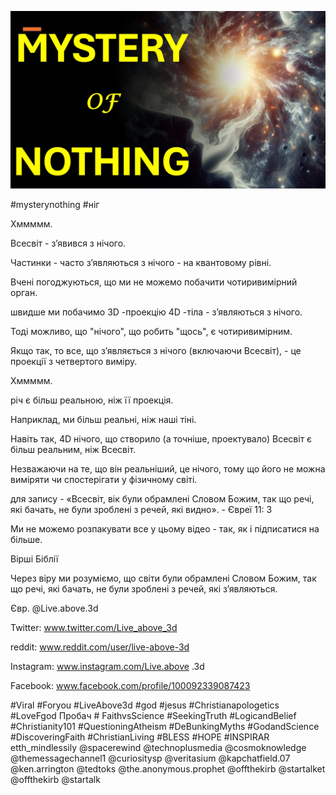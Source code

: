 ![Video cover image](../cover.jpg "cover photo")

#mysterynothing #ніг

Хммммм.

Всесвіт - з’явився з нічого.

Частинки - часто з’являються з нічого - на квантовому рівні.

Вчені погоджуються, що ми не можемо побачити чотиривимірний орган.

швидше ми побачимо 3D -проекцію 4D -тіла - з’являються з нічого.

Тоді можливо, що "нічого", що робить "щось", є чотиривимірним.

Якщо так, то все, що з’являється з нічого (включаючи Всесвіт), - це проекції з четвертого виміру.

Хммммм.

річ є більш реальною, ніж її проекція.

Наприклад, ми більш реальні, ніж наші тіні.

Навіть так, 4D нічого, що створило (а точніше, проектувало) Всесвіт є більш реальним, ніж Всесвіт.

Незважаючи на те, що він реальніший, це нічого, тому що його не можна виміряти чи спостерігати у фізичному світі.

для запису - «Всесвіт, вік були обрамлені Словом Божим, так що речі, які бачать, не були зроблені з речей, які видно». - Євреї 11: 3

Ми не можемо розпакувати все у цьому відео - так, як і підписатися на більше.

Вірші Біблії


Через віру ми розуміємо, що світи були обрамлені Словом Божим, так що речі, які бачать, не були зроблені з речей, які з’являються.

Євр. @Live.above.3d

Twitter: www.twitter.com/Live_above_3d


reddit: www.reddit.com/user/live-above-3d

Instagram: www.instagram.com/Live.above .3d

Facebook: www.facebook.com/profile/100092339087423

#Viral #Foryou #LiveAbove3d #god #jesus #Christianapologetics #LoveFgod Пробач # FaithvsScience #SeekingTruth #LogicandBelief #Christianity101 #QuestioningAtheism #DeBunkingMyths #GodandScience #DiscoveringFaith #ChristianLiving #BLESS #HOPE #INSPIRAR etth_mindlessily @spacerewind @technoplusmedia @cosmoknowledge @themessagechannel1 @curiositysp @veritasium @kapchatfield.07 @ken.arrington @tedtoks @the.anonymous.prophet @offthekirb @startalket @offthekirb @startalk





